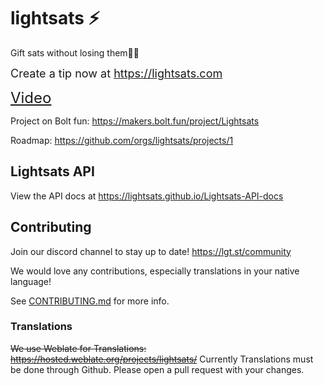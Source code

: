 # lightsats ⚡

Gift sats without losing them✌🏼

<font size="4">Create a tip now at https://lightsats.com</font>

<font size="5">[Video](https://www.youtube.com/watch?v=hX58ynrSNW8&feature=youtu.be)</font>

Project on Bolt fun: https://makers.bolt.fun/project/Lightsats

Roadmap: https://github.com/orgs/lightsats/projects/1

## Lightsats API
View the API docs at https://lightsats.github.io/Lightsats-API-docs

## Contributing

Join our discord channel to stay up to date! https://lgt.st/community

We would love any contributions, especially translations in your native language!

See [CONTRIBUTING.md](CONTRIBUTING.md) for more info.

### Translations

~~We use Weblate for Translations: https://hosted.weblate.org/projects/lightsats/~~
Currently Translations must be done through Github. Please open a pull request with your changes.
